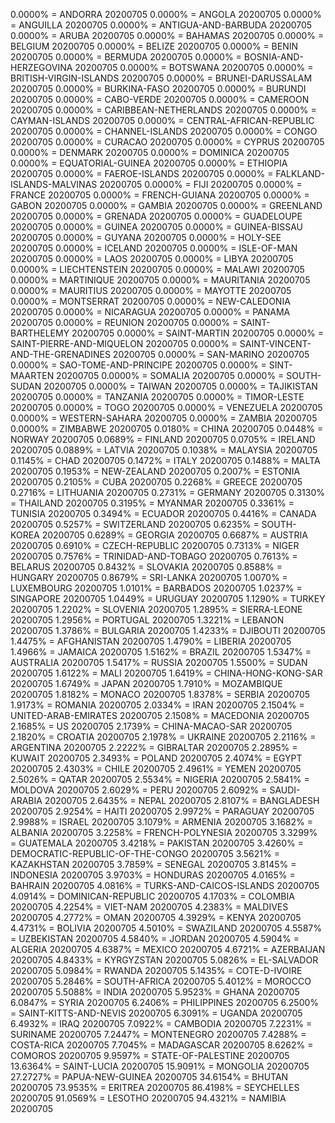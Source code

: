 0.0000% = ANDORRA 20200705 
0.0000% = ANGOLA 20200705 
0.0000% = ANGUILLA 20200705 
0.0000% = ANTIGUA-AND-BARBUDA 20200705 
0.0000% = ARUBA 20200705 
0.0000% = BAHAMAS 20200705 
0.0000% = BELGIUM 20200705 
0.0000% = BELIZE 20200705 
0.0000% = BENIN 20200705 
0.0000% = BERMUDA 20200705 
0.0000% = BOSNIA-AND-HERZEGOVINA 20200705 
0.0000% = BOTSWANA 20200705 
0.0000% = BRITISH-VIRGIN-ISLANDS 20200705 
0.0000% = BRUNEI-DARUSSALAM 20200705 
0.0000% = BURKINA-FASO 20200705 
0.0000% = BURUNDI 20200705 
0.0000% = CABO-VERDE 20200705 
0.0000% = CAMEROON 20200705 
0.0000% = CARIBBEAN-NETHERLANDS 20200705 
0.0000% = CAYMAN-ISLANDS 20200705 
0.0000% = CENTRAL-AFRICAN-REPUBLIC 20200705 
0.0000% = CHANNEL-ISLANDS 20200705 
0.0000% = CONGO 20200705 
0.0000% = CURACAO 20200705 
0.0000% = CYPRUS 20200705 
0.0000% = DENMARK 20200705 
0.0000% = DOMINICA 20200705 
0.0000% = EQUATORIAL-GUINEA 20200705 
0.0000% = ETHIOPIA 20200705 
0.0000% = FAEROE-ISLANDS 20200705 
0.0000% = FALKLAND-ISLANDS-MALVINAS 20200705 
0.0000% = FIJI 20200705 
0.0000% = FRANCE 20200705 
0.0000% = FRENCH-GUIANA 20200705 
0.0000% = GABON 20200705 
0.0000% = GAMBIA 20200705 
0.0000% = GREENLAND 20200705 
0.0000% = GRENADA 20200705 
0.0000% = GUADELOUPE 20200705 
0.0000% = GUINEA 20200705 
0.0000% = GUINEA-BISSAU 20200705 
0.0000% = GUYANA 20200705 
0.0000% = HOLY-SEE 20200705 
0.0000% = ICELAND 20200705 
0.0000% = ISLE-OF-MAN 20200705 
0.0000% = LAOS 20200705 
0.0000% = LIBYA 20200705 
0.0000% = LIECHTENSTEIN 20200705 
0.0000% = MALAWI 20200705 
0.0000% = MARTINIQUE 20200705 
0.0000% = MAURITANIA 20200705 
0.0000% = MAURITIUS 20200705 
0.0000% = MAYOTTE 20200705 
0.0000% = MONTSERRAT 20200705 
0.0000% = NEW-CALEDONIA 20200705 
0.0000% = NICARAGUA 20200705 
0.0000% = PANAMA 20200705 
0.0000% = REUNION 20200705 
0.0000% = SAINT-BARTHELEMY 20200705 
0.0000% = SAINT-MARTIN 20200705 
0.0000% = SAINT-PIERRE-AND-MIQUELON 20200705 
0.0000% = SAINT-VINCENT-AND-THE-GRENADINES 20200705 
0.0000% = SAN-MARINO 20200705 
0.0000% = SAO-TOME-AND-PRINCIPE 20200705 
0.0000% = SINT-MAARTEN 20200705 
0.0000% = SOMALIA 20200705 
0.0000% = SOUTH-SUDAN 20200705 
0.0000% = TAIWAN 20200705 
0.0000% = TAJIKISTAN 20200705 
0.0000% = TANZANIA 20200705 
0.0000% = TIMOR-LESTE 20200705 
0.0000% = TOGO 20200705 
0.0000% = VENEZUELA 20200705 
0.0000% = WESTERN-SAHARA 20200705 
0.0000% = ZAMBIA 20200705 
0.0000% = ZIMBABWE 20200705 
0.0180% = CHINA 20200705 
0.0448% = NORWAY 20200705 
0.0689% = FINLAND 20200705 
0.0705% = IRELAND 20200705 
0.0889% = LATVIA 20200705 
0.1038% = MALAYSIA 20200705 
0.1145% = CHAD 20200705 
0.1472% = ITALY 20200705 
0.1488% = MALTA 20200705 
0.1953% = NEW-ZEALAND 20200705 
0.2007% = ESTONIA 20200705 
0.2105% = CUBA 20200705 
0.2268% = GREECE 20200705 
0.2716% = LITHUANIA 20200705 
0.2731% = GERMANY 20200705 
0.3130% = THAILAND 20200705 
0.3195% = MYANMAR 20200705 
0.3361% = TUNISIA 20200705 
0.3494% = ECUADOR 20200705 
0.4416% = CANADA 20200705 
0.5257% = SWITZERLAND 20200705 
0.6235% = SOUTH-KOREA 20200705 
0.6289% = GEORGIA 20200705 
0.6687% = AUSTRIA 20200705 
0.6910% = CZECH-REPUBLIC 20200705 
0.7313% = NIGER 20200705 
0.7576% = TRINIDAD-AND-TOBAGO 20200705 
0.7613% = BELARUS 20200705 
0.8432% = SLOVAKIA 20200705 
0.8588% = HUNGARY 20200705 
0.8679% = SRI-LANKA 20200705 
1.0070% = LUXEMBOURG 20200705 
1.0101% = BARBADOS 20200705 
1.0237% = SINGAPORE 20200705 
1.0449% = URUGUAY 20200705 
1.1290% = TURKEY 20200705 
1.2202% = SLOVENIA 20200705 
1.2895% = SIERRA-LEONE 20200705 
1.2956% = PORTUGAL 20200705 
1.3221% = LEBANON 20200705 
1.3786% = BULGARIA 20200705 
1.4233% = DJIBOUTI 20200705 
1.4475% = AFGHANISTAN 20200705 
1.4790% = LIBERIA 20200705 
1.4966% = JAMAICA 20200705 
1.5162% = BRAZIL 20200705 
1.5347% = AUSTRALIA 20200705 
1.5417% = RUSSIA 20200705 
1.5500% = SUDAN 20200705 
1.6122% = MALI 20200705 
1.6419% = CHINA-HONG-KONG-SAR 20200705 
1.6749% = JAPAN 20200705 
1.7910% = MOZAMBIQUE 20200705 
1.8182% = MONACO 20200705 
1.8378% = SERBIA 20200705 
1.9173% = ROMANIA 20200705 
2.0334% = IRAN 20200705 
2.1504% = UNITED-ARAB-EMIRATES 20200705 
2.1508% = MACEDONIA 20200705 
2.1685% = US 20200705 
2.1739% = CHINA-MACAO-SAR 20200705 
2.1820% = CROATIA 20200705 
2.1978% = UKRAINE 20200705 
2.2116% = ARGENTINA 20200705 
2.2222% = GIBRALTAR 20200705 
2.2895% = KUWAIT 20200705 
2.3493% = POLAND 20200705 
2.4074% = EGYPT 20200705 
2.4303% = CHILE 20200705 
2.4961% = YEMEN 20200705 
2.5026% = QATAR 20200705 
2.5534% = NIGERIA 20200705 
2.5841% = MOLDOVA 20200705 
2.6029% = PERU 20200705 
2.6092% = SAUDI-ARABIA 20200705 
2.6435% = NEPAL 20200705 
2.8107% = BANGLADESH 20200705 
2.9254% = HAITI 20200705 
2.9972% = PARAGUAY 20200705 
2.9988% = ISRAEL 20200705 
3.1079% = ARMENIA 20200705 
3.1682% = ALBANIA 20200705 
3.2258% = FRENCH-POLYNESIA 20200705 
3.3299% = GUATEMALA 20200705 
3.4218% = PAKISTAN 20200705 
3.4260% = DEMOCRATIC-REPUBLIC-OF-THE-CONGO 20200705 
3.5621% = KAZAKHSTAN 20200705 
3.7859% = SENEGAL 20200705 
3.8145% = INDONESIA 20200705 
3.9703% = HONDURAS 20200705 
4.0165% = BAHRAIN 20200705 
4.0816% = TURKS-AND-CAICOS-ISLANDS 20200705 
4.0914% = DOMINICAN-REPUBLIC 20200705 
4.1703% = COLOMBIA 20200705 
4.2254% = VIET-NAM 20200705 
4.2383% = MALDIVES 20200705 
4.2772% = OMAN 20200705 
4.3929% = KENYA 20200705 
4.4731% = BOLIVIA 20200705 
4.5010% = SWAZILAND 20200705 
4.5587% = UZBEKISTAN 20200705 
4.5840% = JORDAN 20200705 
4.5904% = ALGERIA 20200705 
4.6387% = MEXICO 20200705 
4.6721% = AZERBAIJAN 20200705 
4.8433% = KYRGYZSTAN 20200705 
5.0826% = EL-SALVADOR 20200705 
5.0984% = RWANDA 20200705 
5.1435% = COTE-D-IVOIRE 20200705 
5.2846% = SOUTH-AFRICA 20200705 
5.4012% = MOROCCO 20200705 
5.5088% = INDIA 20200705 
5.9523% = GHANA 20200705 
6.0847% = SYRIA 20200705 
6.2406% = PHILIPPINES 20200705 
6.2500% = SAINT-KITTS-AND-NEVIS 20200705 
6.3091% = UGANDA 20200705 
6.4932% = IRAQ 20200705 
7.0922% = CAMBODIA 20200705 
7.2231% = SURINAME 20200705 
7.2447% = MONTENEGRO 20200705 
7.4288% = COSTA-RICA 20200705 
7.7045% = MADAGASCAR 20200705 
8.6262% = COMOROS 20200705 
9.9597% = STATE-OF-PALESTINE 20200705 
13.6364% = SAINT-LUCIA 20200705 
15.9091% = MONGOLIA 20200705 
27.2727% = PAPUA-NEW-GUINEA 20200705 
34.6154% = BHUTAN 20200705 
73.9535% = ERITREA 20200705 
86.4198% = SEYCHELLES 20200705 
91.0569% = LESOTHO 20200705 
94.4321% = NAMIBIA 20200705 
